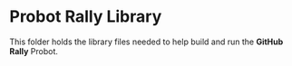# Probot Rally Library

This folder holds the library files needed to help build and run the **GitHub** **Rally** Probot.
